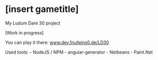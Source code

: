 [insert gametitle]
====

My Ludum Dare 30 project

[Work in progress]

You can play it there: www.dev.1nulleins0.de/LD30

Used tools:
    - NodeJS / NPM
        - angular-generator
    - Netbeans
    - Paint.Net
